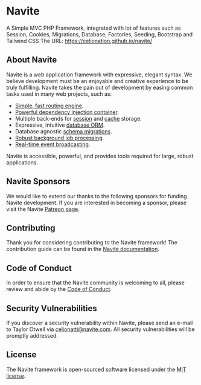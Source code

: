 # Navite
A Simple MVC PHP Framework, integrated with lot of features such as Session, Cookies, Migrations, Database, Factories, Seeding, Bootstrap and Tailwind CSS
The URL: <https://celionation.github.io/navite/>

## About Navite

Navite is a web application framework with expressive, elegant syntax. We believe development must be an enjoyable and creative experience to be truly fulfilling. Navite takes the pain out of development by easing common tasks used in many web projects, such as:

- [Simple, fast routing engine](https://navite.com/docs/routing).
- [Powerful dependency injection container](https://navite.com/docs/container).
- Multiple back-ends for [session](https://navite.com/docs/session) and [cache](https://navite.com/docs/cache) storage.
- Expressive, intuitive [database ORM](https://navite.com/docs/eloquent).
- Database agnostic [schema migrations](https://navite.com/docs/migrations).
- [Robust background job processing](https://navite.com/docs/queues).
- [Real-time event broadcasting](https://navite.com/docs/broadcasting).

Navite is accessible, powerful, and provides tools required for large, robust applications.

## Navite Sponsors

We would like to extend our thanks to the following sponsors for funding Navite development. If you are interested in becoming a sponsor, please visit the Navite [Patreon page](https://patreon.com/celionatti).

## Contributing

Thank you for considering contributing to the Navite framework! The contribution guide can be found in the [Navite documentation](https://navite.com/docs/contributions).

## Code of Conduct

In order to ensure that the Navite community is welcoming to all, please review and abide by the [Code of Conduct](https://navite.com/docs/contributions#code-of-conduct).

## Security Vulnerabilities

If you discover a security vulnerability within Navite, please send an e-mail to Taylor Otwell via [celionatti@navite.com](mailto:celionatti@navite.com). All security vulnerabilities will be promptly addressed.

## License

The Navite framework is open-sourced software licensed under the [MIT license](https://opensource.org/licenses/MIT).
